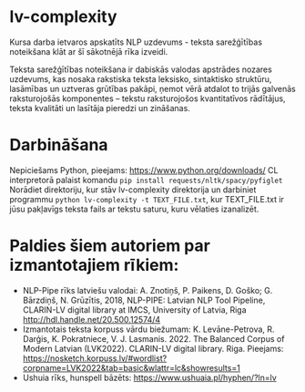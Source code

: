 # lv-complexity
 Kursa darba ietvaros apskatīts NLP uzdevums - teksta sarežģītības noteikšana klāt ar šī sākotnējā rīka izveidi.

Teksta sarežģītības noteikšana ir dabiskās valodas apstrādes nozares uzdevums, kas nosaka  rakstiska teksta leksisko, sintaktisko struktūru, lasāmības un uztveras grūtības pakāpi, ņemot vērā atdalot to trijās galvenās raksturojošās komponentes – tekstu raksturojošos kvantitatīvos rādītājus, teksta kvalitāti un lasītāja pieredzi un zināšanas.

# Darbināšana

Nepiciešams Python, pieejams: https://www.python.org/downloads/
CL interpretorā palaist komandu `pip install requests/nltk/spacy/pyfiglet`
Norādiet direktoriju, kur stāv lv-complexity direktorija un darbiniet programmu `python lv-complexity -t TEXT_FILE.txt`, kur TEXT_FILE.txt ir jūsu pakļavīgs teksta fails ar tekstu saturu, kuru vēlaties izanalizēt. 

# Paldies šiem autoriem par izmantotajiem rīkiem:

- NLP-Pipe rīks latviešu valodai:  A. Znotiņš, P. Paikens, D. Goško; G. Bārzdiņš, N. Grūzītis, 2018, NLP-PIPE: Latvian NLP Tool Pipeline, CLARIN-LV digital library at IMCS, University of Latvia, Riga http://hdl.handle.net/20.500.12574/4 
- Izmantotais teksta korpuss vārdu biežumam: K. Levāne-Petrova, R. Darģis, K. Pokratniece, V. J. Lasmanis. 2022. The Balanced Corpus of Modern Latvian (LVK2022). CLARIN-LV digital library. Riga. Pieejams: https://nosketch.korpuss.lv/#wordlist?corpname=LVK2022&tab=basic&wlattr=lc&showresults=1
- Ushuia rīks, hunspell bāzēts: https://www.ushuaia.pl/hyphen/?ln=lv
